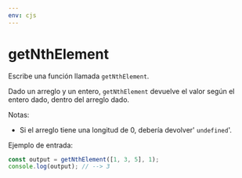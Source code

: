 ```yaml
---
env: cjs
---
```


# getNthElement

Escribe una función llamada `getNthElement`.

Dado un arreglo y un entero, `getNthElement` devuelve el valor según el entero
dado, dentro del arreglo dado.

Notas:

- Si el arreglo tiene una longitud de 0, debería devolver' `undefined`'.

Ejemplo de entrada:

```js
const output = getNthElement([1, 3, 5], 1);
console.log(output); // --> 3
```
